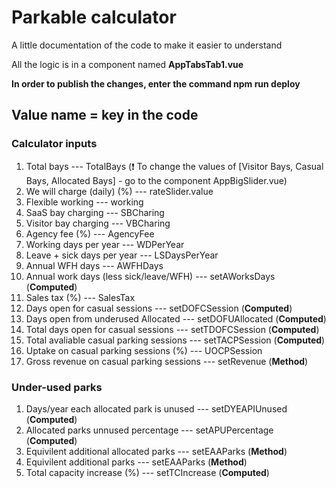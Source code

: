 
# Parkable calculator

A little documentation of the code to make it easier to understand

All the logic is in a component named **AppTabsTab1.vue**

**In order to publish the changes, enter the command npm run deploy**

## Value name = key in the code

### Calculator inputs
1. Total bays --- TotalBays (❗️ To change the values of [Visitor Bays, Casual Bays, Allocated Bays] - go to the component AppBigSlider.vue)
2. We will charge (daily) (%) --- rateSlider.value
2. Flexible working --- working
3. SaaS bay charging --- SBCharing
4. Visitor bay charging --- VBCharing
5. Agency fee (%) --- AgencyFee
6. Working days per year --- WDPerYear
7. Leave + sick days per year --- LSDaysPerYear
8. Annual WFH days --- AWFHDays
9. Annual work days (less sick/leave/WFH) --- setAWorksDays (**Computed**)
10. Sales tax (%) --- SalesTax
11. Days open for casual sessions --- setDOFCSession (**Computed**)
12. Days open from underused Allocated --- setDOFUAllocated (**Computed**)
13. Total days open for casual sessions --- setTDOFCSession (**Computed**)
14. Total avaliable casual parking sessions --- setTACPSession (**Computed**)
15. Uptake on casual parking sessions (%) --- UOCPSession
16. Gross revenue on casual parking sessions --- setRevenue (**Method**)

### Under-used parks

1. Days/year each allocated park is unused --- setDYEAPIUnused (**Computed**)
2. Allocated parks unnused percentage --- setAPUPercentage (**Computed**)
3. Equivilent additional allocated parks --- setEAAParks (**Method**)
4. Equivilent additional parks --- setEAAParks (**Method**)
5. Total capacity increase (%) --- setTCIncrease (**Computed**)
